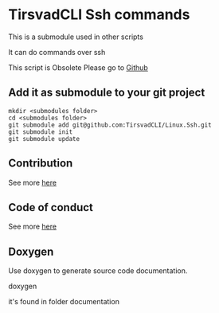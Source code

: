 # TirsvadCLI Ssh commands
This is a submodule used in other scripts

It can do commands over ssh

This script is Obsolete
Please go to [Github](https://github.com/TirsvadCLI/Linux.CommandHandler)

## Add it as submodule to your git project
    mkdir <submodules folder>
    cd <submodules folder>
    git submodule add git@github.com:TirsvadCLI/Linux.Ssh.git
    git submodule init
    git submodule update

## Contribution
See more [here](CONTRIBUTING.md)

## Code of conduct
See more [here](CODE_OF_CONDUCT.md)

## Doxygen
Use doxygen to generate source code documentation.

doxygen

it's found in folder documentation
